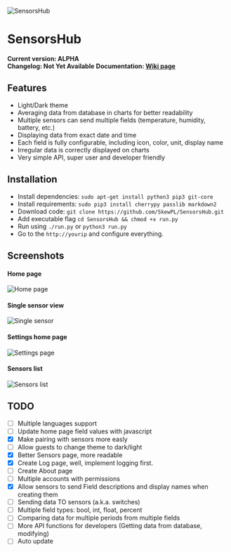 ![SensorsHub](http://i.imgur.com/tBlr8TD.png)  
# SensorsHub  
**Current version: ALPHA**  
**Changelog: Not Yet Available**
**Documentation: [Wiki page](https://github.com/SkewPL/SensorsHub/wiki)**  
  
## Features  
 - Light/Dark theme  
 - Averaging data from database in charts for better readability  
 - Multiple sensors can send multiple fields (temperature, humidity, battery, etc.)  
 - Displaying data from exact date and time
 - Each field is fully configurable, including icon, color, unit, display name
 - Irregular data is correctly displayed on charts
 - Very simple API, super user and developer friendly
  
## Installation  
 - Install dependencies: `sudo apt-get install python3 pip3 git-core`
 - Install requirements: `sudo pip3 install cherrypy passlib markdown2`
 - Download code: `git clone https://github.com/SkewPL/SensorsHub.git`
 - Add executable flag `cd SensorsHub && chmod +x run.py`
 - Run using `./run.py` or `python3 run.py`
 - Go to the `http://yourip` and configure everything.  
  
## Screenshots  
#### Home page  
![Home page](http://i.imgur.com/gNqCmVM.png)  
#### Single sensor view  
![Single sensor](http://i.imgur.com/UQIUI1u.png)  
#### Settings home page  
![Settings page](http://i.imgur.com/sahXFFh.png)  
#### Sensors list  
![Sensors list](http://i.imgur.com/4HsapW4.png)
  
## TODO  
 - [ ] Multiple languages support
 - [ ] Update home page field values with javascript  
 - [x] Make pairing with sensors more easly
 - [ ] Allow guests to change theme to dark/light  
 - [x] Better Sensors page, more readable  
 - [x] Create Log page, well, implement logging first.  
 - [ ] Create About page  
 - [ ] Multiple accounts with permissions  
 - [x] Allow sensors to send Field descriptions and display names when creating them  
 - [ ] Sending data TO sensors (a.k.a. switches)  
 - [ ] Multiple field types: bool, int, float, percent  
 - [ ] Comparing data for multiple periods from multiple fields  
 - [ ] More API functions for developers (Getting data from database, modifying)  
 - [ ] Auto update
